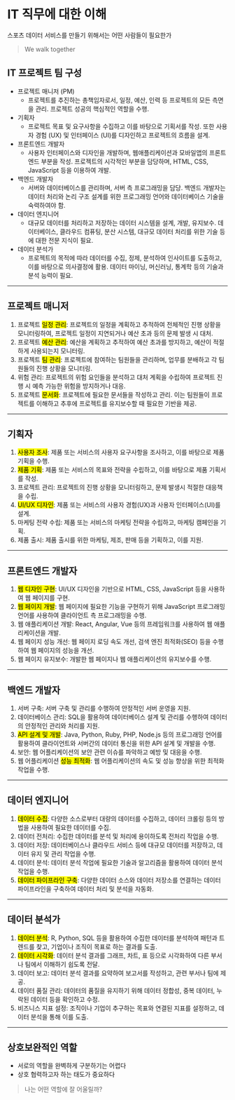 # IT 직무에 대한 이해

스포츠 데이터 서비스를 만들기 위해서는 어떤 사람들이 필요한가

> We walk together

## IT 프로젝트 팀 구성

- 프로젝트 매니저 (PM)
    - 프로젝트를 추진하는 총책임자로서, 일정, 예산, 인력 등 프로젝트의 모든 측면을 관리. 프로젝트 성공의 핵심적인 역할을 수행.
- 기획자
    - 프로젝트 목표 및 요구사항을 수집하고 이를 바탕으로 기획서를 작성. 또한 사용자 경험 (UX) 및 인터페이스 (UI)를 디자인하고 프로젝트의 흐름을 설계.
- 프론트엔드 개발자
    - 사용자 인터페이스와 디자인을 개발하며, 웹애플리케이션과 모바일앱의 프론트엔드 부분을 작성. 프로젝트의 시각적인 부분을 담당하며, HTML, CSS, JavaScript 등을 이용하여 개발.
- 백엔드 개발자
    - 서버와 데이터베이스를 관리하며, 서버 측 프로그래밍을 담당. 백엔드 개발자는 데이터 처리와 논리 구조 설계를 위한 프로그래밍 언어와 데이터베이스 기술을 숙력하여야 함.
- 데이터 엔지니어
    - 대규모 데이터를 처리하고 저장하는 데이터 시스템을 설계, 개발, 유지보수. 데이터베이스, 클라우드 컴퓨팅, 분산 시스템, 대규모 데이터 처리를 위한 기술 등에 대한 전문 지식이 필요.
- 데이터 분석가
    - 프로젝트의 목적에 따라 데이터를 수집, 정제, 분석하여 인사이트를 도출하고, 이를 바탕으로 의사결정에 활용. 데이터 마이닝, 머신러닝, 통계학 등의 기술과 분석 능력이 필요.

---

## 프로젝트 매니저

1. 프로젝트 <mark>일정 관리</mark>: 프로젝트의 일정을 계획하고 추적하여 전체적인 진행 상황을 모니터링하여, 프로젝트 일정이 지연되거나 예산 초과 등의 문제 발생 시 대처.
2. 프로젝트 <mark>예산 관리</mark>: 예산을 계획하고 추적하여 예산 초과를 방지하고, 예산이 적절하게 사용되는지 모니터링.
3. 프로젝트 <mark>팀 관리</mark>: 프로젝트에 참여하는 팀원들을 관리하며, 업무를 분배하고 각 팀원들의 진행 상황을 모니터링.
4. 위험 관리: 프로젝트의 위험 요인들을 분석하고 대처 계획을 수립하여 프로젝트 진행 시 예측 가능한 위험을 방지하거나 대응.
5. 프로젝트 <mark>문서화</mark>: 프로젝트에 필요한 문서들을 작성하고 관리. 이는 팀원들이 프로젝트를 이해하고 추후에 프로젝트를 유지보수할 때 필요한 기반을 제공.

---

## 기획자

1. <mark>사용자 조사</mark>: 제품 또는 서비스의 사용자 요구사항을 조사하고, 이를 바탕으로 제품 기획을 수행.
2. <mark>제품 기획</mark>: 제품 또는 서비스의 목표와 전략을 수립하고, 이를 바탕으로 제품 기획서를 작성.
3. 프로젝트 관리: 프로젝트의 진행 상황을 모니터링하고, 문제 발생시 적절한 대응책을 수립.
4. <mark>UI/UX 디자인</mark>: 제품 또는 서비스의 사용자 경험(UX)과 사용자 인터페이스(UI)를 설계.
5. 마케팅 전략 수립: 제품 또는 서비스의 마케팅 전략을 수립하고, 마케팅 캠페인을 기획.
6. 제품 출시: 제품 출시를 위한 마케팅, 제조, 판매 등을 기획하고, 이를 지원.

---

## 프론트엔드 개발자

1. <mark>웹 디자인 구현</mark>: UI/UX 디자인을 기반으로 HTML, CSS, JavaScript 등을 사용하여 웹 페이지를 구현.
2. <mark>웹 페이지 개발</mark>: 웹 페이지에 필요한 기능을 구현하기 위해 JavaScript 프로그래밍 언어를 사용하여 클라이언트 측 프로그래밍을 수행.
3. 웹 애플리케이션 개발: React, Angular, Vue 등의 프레임워크를 사용하여 웹 애플리케이션을 개발. 
4. 웹 페이지 성능 개선: 웹 페이지 로딩 속도 개선, 검색 엔진 최적화(SEO) 등을 수행하여 웹 페이지의 성능을 개선. 
5. 웹 페이지 유지보수: 개발한 웹 페이지나 웹 애플리케이션의 유지보수를 수행.

---

## 백엔드 개발자

1. 서버 구축: 서버 구축 및 관리를 수행하여 안정적인 서버 운영을 지원.
2. 데이터베이스 관리: SQL을 활용하여 데이터베이스 설계 및 관리를 수행하여 데이터의 안정적인 관리와 처리를 지원.
3. <mark>API 설계 및 개발</mark>: Java, Python, Ruby, PHP, Node.js 등의 프로그래밍 언어를 활용하여 클라이언트와 서버간의 데이터 통신을 위한 API 설계 및 개발을 수행.
4. 보안: 웹 어플리케이션의 보안 관련 이슈를 파악하고 예방 및 대응을 수행.
5. 웹 어플리케이션 <mark>성능 최적화</mark>: 웹 어플리케이션의 속도 및 성능 향상을 위한 최적화 작업을 수행.

---

## 데이터 엔지니어

1. <mark>데이터 수집</mark>: 다양한 소스로부터 대량의 데이터를 수집하고, 데이터 크롤링 등의 방법을 사용하여 필요한 데이터를 수집.
2. 데이터 전처리: 수집한 데이터를 분석 및 처리에 용이하도록 전처리 작업을 수행.
3. 데이터 저장: 데이터베이스나 클라우드 서비스 등에 대규모 데이터를 저장하고, 데이터 유지 및 관리 작업을 수행.
4. 데이터 분석: 데이터 분석 작업에 필요한 기술과 알고리즘을 활용하여 데이터 분석 작업을 수행.
5. <mark>데이터 파이프라인 구축</mark>: 다양한 데이터 소스와 데이터 저장소를 연결하는 데이터 파이프라인을 구축하여 데이터 처리 및 분석을 자동화.

---

## 데이터 분석가

1. <mark>데이터 분석</mark>: R, Python, SQL 등을 활용하여 수집한 데이터를 분석하여 패턴과 트렌드를 찾고, 기업이나 조직이 목표로 하는 결과를 도출.
2. <mark>데이터 시각화</mark>: 데이터 분석 결과를 그래프, 차트, 표 등으로 시각화하여 다른 부서나 팀에서 이해하기 쉽도록 전달.
3. 데이터 보고: 데이터 분석 결과를 요약하여 보고서를 작성하고, 관련 부서나 팀에 제공.
4. 데이터 품질 관리: 데이터의 품질을 유지하기 위해 데이터 정합성, 중복 데이터, 누락된 데이터 등을 확인하고 수정.
5. 비즈니스 지표 설정: 조직이나 기업이 추구하는 목표와 연결된 지표를 설정하고, 데이터 분석을 통해 이를 도출.

---

## 상호보완적인 역할

- 서로의 역할을 완벽하게 구분하기는 어렵다
- 상호 협력하고자 하는 태도가 중요하다

> 나는 어떤 역할에 잘 어울릴까?
